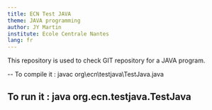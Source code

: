 ```yaml
---
title: ECN Test JAVA
theme: JAVA programming
author: JY Martin
institute: Ecole Centrale Nantes
lang: fr
---
```


This repository is used to check GIT repository for a JAVA program.

--
To compile it :
javac org\ecn\testjava\TestJava.java

To run it :
java org.ecn.testjava.TestJava
--